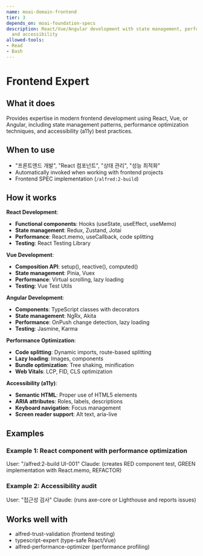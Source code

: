 ```yaml
---
name: moai-domain-frontend
tier: 3
depends_on: moai-foundation-specs
description: React/Vue/Angular development with state management, performance optimization,
  and accessibility
allowed-tools:
- Read
- Bash
---
```


# Frontend Expert

## What it does

Provides expertise in modern frontend development using React, Vue, or Angular, including state management patterns, performance optimization techniques, and accessibility (a11y) best practices.

## When to use

- "프론트엔드 개발", "React 컴포넌트", "상태 관리", "성능 최적화"
- Automatically invoked when working with frontend projects
- Frontend SPEC implementation (`/alfred:2-build`)

## How it works

**React Development**:
- **Functional components**: Hooks (useState, useEffect, useMemo)
- **State management**: Redux, Zustand, Jotai
- **Performance**: React.memo, useCallback, code splitting
- **Testing**: React Testing Library

**Vue Development**:
- **Composition API**: setup(), reactive(), computed()
- **State management**: Pinia, Vuex
- **Performance**: Virtual scrolling, lazy loading
- **Testing**: Vue Test Utils

**Angular Development**:
- **Components**: TypeScript classes with decorators
- **State management**: NgRx, Akita
- **Performance**: OnPush change detection, lazy loading
- **Testing**: Jasmine, Karma

**Performance Optimization**:
- **Code splitting**: Dynamic imports, route-based splitting
- **Lazy loading**: Images, components
- **Bundle optimization**: Tree shaking, minification
- **Web Vitals**: LCP, FID, CLS optimization

**Accessibility (a11y)**:
- **Semantic HTML**: Proper use of HTML5 elements
- **ARIA attributes**: Roles, labels, descriptions
- **Keyboard navigation**: Focus management
- **Screen reader support**: Alt text, aria-live

## Examples

### Example 1: React component with performance optimization
User: "/alfred:2-build UI-001"
Claude: (creates RED component test, GREEN implementation with React.memo, REFACTOR)

### Example 2: Accessibility audit
User: "접근성 검사"
Claude: (runs axe-core or Lighthouse and reports issues)

## Works well with

- alfred-trust-validation (frontend testing)
- typescript-expert (type-safe React/Vue)
- alfred-performance-optimizer (performance profiling)
